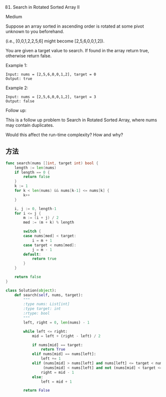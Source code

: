 81. Search in Rotated Sorted Array II


Medium


Suppose an array sorted in ascending order is rotated at some pivot unknown to you beforehand.

(i.e., [0,0,1,2,2,5,6] might become [2,5,6,0,0,1,2]).

You are given a target value to search. If found in the array return true, otherwise return false.

Example 1:

```
Input: nums = [2,5,6,0,0,1,2], target = 0
Output: true
```

Example 2:
```
Input: nums = [2,5,6,0,0,1,2], target = 3
Output: false
```

Follow up:

This is a follow up problem to Search in Rotated Sorted Array, where nums may contain duplicates.

Would this affect the run-time complexity? How and why?

## 方法

```go
func search(nums []int, target int) bool {
    length := len(nums)
	if length == 0 {
		return false
	}
	k := 1
	for k < len(nums) && nums[k-1] <= nums[k] {
		k++
	}

	i, j := 0, length-1
	for i <= j {
		m := (i + j) / 2
		med := (m + k) % length

		switch {
		case nums[med] < target:
			i = m + 1
		case target < nums[med]:
			j = m - 1
		default:
			return true
		}
	}

	return false
}
```



```python
class Solution(object):
    def search(self, nums, target):
        """
        :type nums: List[int]
        :type target: int
        :rtype: bool
        """
        left, right = 0, len(nums) - 1

        while left <= right:
            mid = left + (right - left) / 2

            if nums[mid] == target:
                return True
            elif nums[mid] == nums[left]:
                left += 1
            elif (nums[mid] > nums[left] and nums[left] <= target < nums[mid]) or \
                 (nums[mid] < nums[left] and not (nums[mid] < target <= nums[right])):
                right = mid - 1
            else:
                left = mid + 1

        return False
```